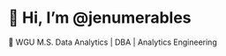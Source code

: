 # 👋 Hi, I’m @jenumerables

🌱 WGU M.S. Data Analytics | DBA | Analytics Engineering

<!---
jenumerables/jenumerables is a ✨ special ✨ repository because its `README.md` (this file) appears on your GitHub profile.
You can click the Preview link to take a look at your changes.
--->
